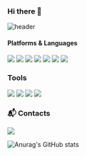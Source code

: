 ### Hi there 👋

<!--
**woorain20/woorain20** is a ✨ _special_ ✨ repository because its `README.md` (this file) appears on your GitHub profile.

Here are some ideas to get you started:

- 🔭 I’m currently working on ...
- 🌱 I’m currently learning ...
- 👯 I’m looking to collaborate on ...
- 🤔 I’m looking for help with ...
- 💬 Ask me about ...
- 📫 How to reach me: ...
- 😄 Pronouns: ...
- ⚡ Fun fact: ...
-->

![header](https://capsule-render.vercel.app/api?type=waving&color=auto&height=300&section=header&text=Woo-Gi%20Kim&fontSize=90)

#### Platforms & Languages
<p>
  <img src="https://img.shields.io/badge/Svelte-FF3E00?style=flat-square&logo=Svelte&logoColor=white"/>
  <img src="https://img.shields.io/badge/Java-007396?style=flat-square&logo=Java&logoColor=white"/>
  <img src="https://img.shields.io/badge/JavaScript-F7DF1E?style=flat-square&logo=JavaScript&logoColor=white"/>
  <img src="https://img.shields.io/badge/C Sharp-239120?style=flat-square&logo=C Sharp&logoColor=white"/>
  <img src="https://img.shields.io/badge/Spring Boot-6DB33F?style=flat-square&logo=Spring Boot&logoColor=white"/>
  <img src="https://img.shields.io/badge/MySQL-4479A1?style=flat-square&logo=MySQL&logoColor=white"/>
  <img src="https://img.shields.io/badge/Microsoft SQL Server-CC2927?style=flat-square&logo=Microsoft SQL Server&logoColor=white"/>
</p>

### Tools
<p>
  <img src="https://img.shields.io/badge/Git-F05032.svg?&style=flat-square&logo=Git&logoColor=white"/>
  <img src="https://img.shields.io/badge/Eclipse%20IDE-2C2255.svg?&style=flat-square&logo=Eclipse%20IDE&logoColor=white"/>
  <img src="https://img.shields.io/badge/Visual%20Studio%20Code-007ACC.svg?&style=flat-square&logo=Visual%20Studio%20Code&logoColor=white"/>
  <img src="https://img.shields.io/badge/Visual%20Studio-5C2D91.svg?&style=flat-square&logo=Visual%20Studio&logoColor=white"/>
</P>

### :mailbox_with_mail: Contacts
<p>
  <img src="https://img.shields.io/badge/Gmail-d14836?style=flat-square&logo=Gmail&logoColor=white&link=mailto:suoerwgzi@gmail.com)](mailto:suoerwgzi@gmail.com)"/>
</p>

![Anurag's GitHub stats](https://github-readme-stats.vercel.app/api?username=woorain20&show_icons=true&theme=radical)
